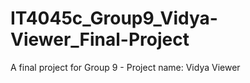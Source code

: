 # IT4045c_Group9_Vidya-Viewer_Final-Project
A final project for Group 9 - Project name: Vidya Viewer
